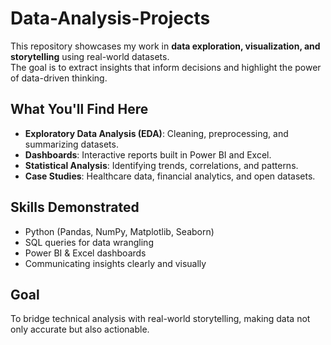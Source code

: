 # Data-Analysis-Projects 

This repository showcases my work in **data exploration, visualization, and storytelling** using real-world datasets.  
The goal is to extract insights that inform decisions and highlight the power of data-driven thinking.  

## What You'll Find Here  
- **Exploratory Data Analysis (EDA)**: Cleaning, preprocessing, and summarizing datasets.  
- **Dashboards**: Interactive reports built in Power BI and Excel.  
- **Statistical Analysis**: Identifying trends, correlations, and patterns.  
- **Case Studies**: Healthcare data, financial analytics, and open datasets.  

## Skills Demonstrated  
- Python (Pandas, NumPy, Matplotlib, Seaborn)  
- SQL queries for data wrangling  
- Power BI & Excel dashboards  
- Communicating insights clearly and visually  

## Goal  
To bridge technical analysis with real-world storytelling, making data not only accurate but also actionable.  
